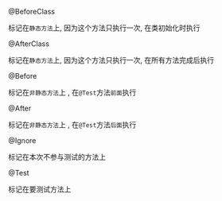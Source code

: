 @BeforeClass

标记在`静态方法`上, 因为这个方法只执行一次, 在类初始化时执行

@AfterClass

标记在`静态方法`上, 因为这个方法只执行一次, 在所有方法完成后执行

@Before

标记在`非静态方法`上 , 在`@Test`方法`前面`执行

@After

标记在`非静态方法`上 , 在`@Test`方法`后面`执行

@Ignore

标记在本次不参与测试的方法上

@Test

标记在要测试方法上